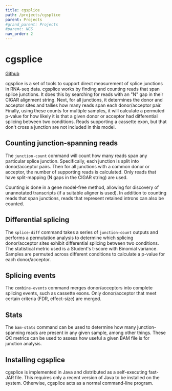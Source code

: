 ```yaml
---
title: cgsplice
path: /projects/cgsplice
parent: Projects
#grand_parent: Projects
#parent: NGS
nav_order: 2
---
```


# cgsplice
[Github](https://github.com/compgen-io/cgsplice)

cgsplice is a set of tools to support direct measurement of splice junctions in 
RNA-seq data. cgsplice works by finding and counting reads that span splice junctions. 
It does this by searching for reads with an "N" gap in their CIGAR alignment string. 
Next, for all junctions, it determines the donor and acceptor sites and tallies how 
many reads span each donor/acceptor pair. Finally, using these counts for multiple 
samples, it will calculate a permuted p-value for how likely it is that a given donor 
or acceptor had differential splicing between two conditions. Reads supporting a 
cassette exon, but that don't cross a junction are not included in this model.

## Counting junction-spanning reads

The `junction-count` command will count how many reads span any particular splice
junction. Specifically, each junction is split into donor/acceptor pairs. Then for
all junctions with a common donor or acceptor, the number of supporting reads is
calculated. Only reads that have split-mapping (N gaps in the CIGAR string) are used.

Counting is done in a gene model-free method, allowing for discovery of unannotated
transcripts (if a suitable aligner is used). In addition to counting reads that span
junctions, reads that represent retained introns can also be counted.

## Differential splicing

The `splice-diff` command takes a series of `junction-count` outputs and performs a 
permutation analysis to determine which splicing donor/acceptor sites exhibit differential
splicing between two conditions. The statistical metric used is a Student's t-score with
Binomial variance. Samples are permuted across different conditions to calculate a p-value
for each donor/acceptor.

## Splicing events

The `combine-events` command merges donor/acceptors into complete splicing events, such
as cassette exons. Only donor/acceptor that meet certain criteria (FDR, effect-size)
are merged.

## Stats

The `bam-stats` command can be used to determine how many junction-spanning reads are
present in any given sample, among other things. These QC metrics can be used to assess
how useful a given BAM file is for junction analysis.

## Installing cgsplice

cgsplice is implemented in Java and distributed as a self-executing fast-JAR file. This 
requires only a recent version of Java to be installed on the system. Otherwise, cgsplice
acts as a normal command-line program.
